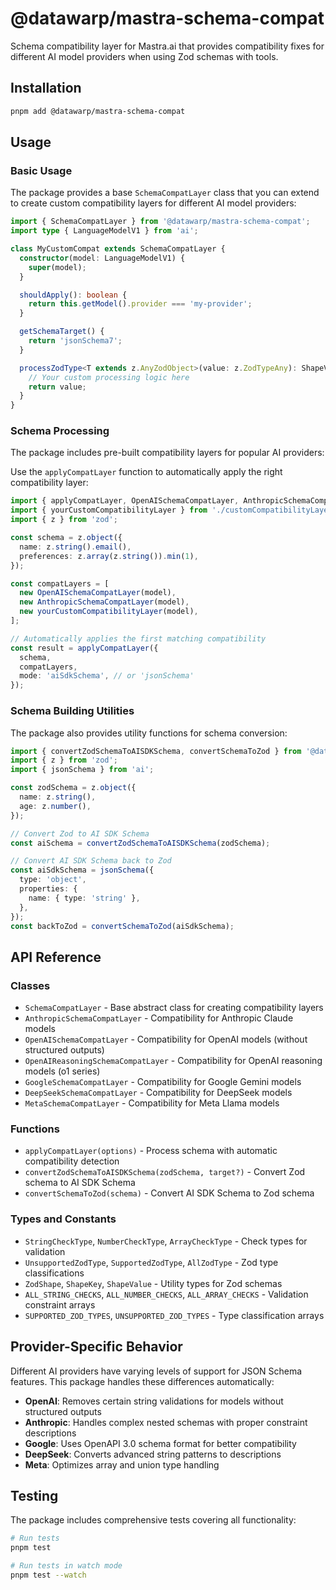 # @datawarp/mastra-schema-compat

Schema compatibility layer for Mastra.ai that provides compatibility fixes for different AI model providers when using Zod schemas with tools.

## Installation

```bash
pnpm add @datawarp/mastra-schema-compat
```

## Usage

### Basic Usage

The package provides a base `SchemaCompatLayer` class that you can extend to create custom compatibility layers for different AI model providers:

```typescript
import { SchemaCompatLayer } from '@datawarp/mastra-schema-compat';
import type { LanguageModelV1 } from 'ai';

class MyCustomCompat extends SchemaCompatLayer {
  constructor(model: LanguageModelV1) {
    super(model);
  }

  shouldApply(): boolean {
    return this.getModel().provider === 'my-provider';
  }

  getSchemaTarget() {
    return 'jsonSchema7';
  }

  processZodType<T extends z.AnyZodObject>(value: z.ZodTypeAny): ShapeValue<T> {
    // Your custom processing logic here
    return value;
  }
}
```

### Schema Processing

The package includes pre-built compatibility layers for popular AI providers:

Use the `applyCompatLayer` function to automatically apply the right compatibility layer:

```typescript
import { applyCompatLayer, OpenAISchemaCompatLayer, AnthropicSchemaCompatLayer } from '@datawarp/mastra-schema-compat';
import { yourCustomCompatibilityLayer } from './customCompatibilityLayer';
import { z } from 'zod';

const schema = z.object({
  name: z.string().email(),
  preferences: z.array(z.string()).min(1),
});

const compatLayers = [
  new OpenAISchemaCompatLayer(model),
  new AnthropicSchemaCompatLayer(model),
  new yourCustomCompatibilityLayer(model),
];

// Automatically applies the first matching compatibility
const result = applyCompatLayer({
  schema,
  compatLayers,
  mode: 'aiSdkSchema', // or 'jsonSchema'
});
```

### Schema Building Utilities

The package also provides utility functions for schema conversion:

```typescript
import { convertZodSchemaToAISDKSchema, convertSchemaToZod } from '@datawarp/mastra-schema-compat';
import { z } from 'zod';
import { jsonSchema } from 'ai';

const zodSchema = z.object({
  name: z.string(),
  age: z.number(),
});

// Convert Zod to AI SDK Schema
const aiSchema = convertZodSchemaToAISDKSchema(zodSchema);

// Convert AI SDK Schema back to Zod
const aiSdkSchema = jsonSchema({
  type: 'object',
  properties: {
    name: { type: 'string' },
  },
});
const backToZod = convertSchemaToZod(aiSdkSchema);
```

## API Reference

### Classes

- `SchemaCompatLayer` - Base abstract class for creating compatibility layers
- `AnthropicSchemaCompatLayer` - Compatibility for Anthropic Claude models
- `OpenAISchemaCompatLayer` - Compatibility for OpenAI models (without structured outputs)
- `OpenAIReasoningSchemaCompatLayer` - Compatibility for OpenAI reasoning models (o1 series)
- `GoogleSchemaCompatLayer` - Compatibility for Google Gemini models
- `DeepSeekSchemaCompatLayer` - Compatibility for DeepSeek models
- `MetaSchemaCompatLayer` - Compatibility for Meta Llama models

### Functions

- `applyCompatLayer(options)` - Process schema with automatic compatibility detection
- `convertZodSchemaToAISDKSchema(zodSchema, target?)` - Convert Zod schema to AI SDK Schema
- `convertSchemaToZod(schema)` - Convert AI SDK Schema to Zod schema

### Types and Constants

- `StringCheckType`, `NumberCheckType`, `ArrayCheckType` - Check types for validation
- `UnsupportedZodType`, `SupportedZodType`, `AllZodType` - Zod type classifications
- `ZodShape`, `ShapeKey`, `ShapeValue` - Utility types for Zod schemas
- `ALL_STRING_CHECKS`, `ALL_NUMBER_CHECKS`, `ALL_ARRAY_CHECKS` - Validation constraint arrays
- `SUPPORTED_ZOD_TYPES`, `UNSUPPORTED_ZOD_TYPES` - Type classification arrays

## Provider-Specific Behavior

Different AI providers have varying levels of support for JSON Schema features. This package handles these differences automatically:

- **OpenAI**: Removes certain string validations for models without structured outputs
- **Anthropic**: Handles complex nested schemas with proper constraint descriptions
- **Google**: Uses OpenAPI 3.0 schema format for better compatibility
- **DeepSeek**: Converts advanced string patterns to descriptions
- **Meta**: Optimizes array and union type handling

## Testing

The package includes comprehensive tests covering all functionality:

```bash
# Run tests
pnpm test

# Run tests in watch mode
pnpm test --watch
```
